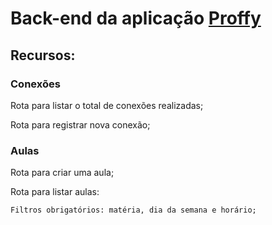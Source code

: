 # Back-end da aplicação [Proffy](https://github.com/EdeiltonSO/ProffyWeb)

## Recursos:

### Conexões
Rota para listar o total de conexões realizadas;

Rota para registrar nova conexão;

### Aulas

Rota para criar uma aula;

Rota para listar aulas:

    Filtros obrigatórios: matéria, dia da semana e horário;